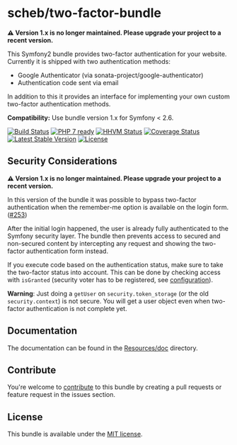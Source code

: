scheb/two-factor-bundle
=======================

**⚠️ Version 1.x is no longer maintained. Please upgrade your project to a recent version.**

This Symfony2 bundle provides two-factor authentication for your website. Currently it is shipped with two authentication methods:

  - Google Authenticator (via sonata-project/google-authenticator)
  - Authentication code sent via email

In addition to this it provides an interface for implementing your own custom two-factor authentication methods.

**Compatibility:** Use bundle version 1.x for Symfony < 2.6.

[![Build Status](https://travis-ci.org/scheb/two-factor-bundle.svg?branch=master)](https://travis-ci.org/scheb/two-factor-bundle)
[![PHP 7 ready](http://php7ready.timesplinter.ch/scheb/two-factor-bundle/badge.svg)](https://travis-ci.org/scheb/two-factor-bundle)
[![HHVM Status](http://hhvm.h4cc.de/badge/scheb/two-factor-bundle.svg)](http://hhvm.h4cc.de/package/scheb/two-factor-bundle)
[![Coverage Status](https://coveralls.io/repos/scheb/two-factor-bundle/badge.svg?branch=master&service=github)](https://coveralls.io/github/scheb/two-factor-bundle?branch=master)
[![Latest Stable Version](https://poser.pugx.org/scheb/two-factor-bundle/v/stable.svg)](https://packagist.org/packages/scheb/two-factor-bundle)
[![License](https://poser.pugx.org/scheb/two-factor-bundle/license.svg)](https://packagist.org/packages/scheb/two-factor-bundle)

Security Considerations
-----------------------

**⚠️ Version 1.x is no longer maintained. Please upgrade your project to a recent version.**

In this version of the bundle it was possible to bypass two-factor authentication when the remember-me option is
available on the login form. ([#253](https://github.com/scheb/two-factor-bundle/issues/253))

After the initial login happened, the user is already fully authenticated to the Symfony security layer. The bundle
then prevents access to secured and non-secured content by intercepting any request and showing the two-factor
authentication form instead.

If you execute code based on the authentication status, make sure to take the two-factor status into account. This can
be done by checking access with `isGranted` (security voter has to be registered, see
[configuration](Resources/doc/configuration.md)).

**Warning**: Just doing a `getUser` on `security.token_storage` (or the old `security.context`) is not secure. You will
get a user object even when two-factor authentication is not complete yet.

Documentation
-------------
The documentation can be found in the [Resources/doc](Resources/doc/index.md) directory.

Contribute
----------
You're welcome to [contribute](CONTRIBUTORS.md) to this bundle by creating a pull requests or feature request in the issues section.

License
-------
This bundle is available under the [MIT license](LICENSE).
